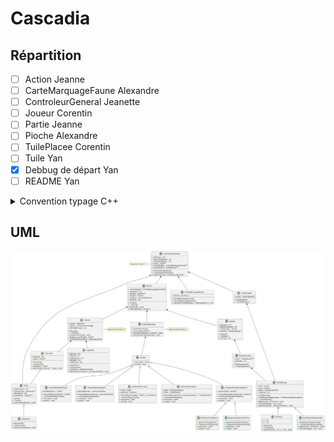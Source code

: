 # Cascadia

## Répartition
- [ ] Action			Jeanne
- [ ] CarteMarquageFaune	Alexandre
- [ ] ControleurGeneral	Jeanette
- [ ] Joueur			Corentin
- [ ] Partie			Jeanne
- [ ] Pioche			Alexandre
- [ ] TuilePlacee		Corentin
- [ ] Tuile			Yan
- [x] Debbug de départ 	Yan
- [ ] README Yan

<details><summary>Convention typage C++</summary>

### 1. Noms de Variables

- **Variables locales** : Utilisez le style `camelCase`.
  - Exemple :
    ```cpp
    int myVariable = 10;
    double distanceInKm = 15.5;
    ```

- **Variables globales** : Préfixez les variables globales avec `g_` en utilisant le style `snake_case`.
  - Exemple :
    ```cpp
    int g_maxValue;
    double g_currentSpeed;
    ```

- **Constantes** : Utilisez le style `UPPER_SNAKE_CASE` pour les constantes et les macros.
  - Exemple :
    ```cpp
    const int MAX_VALUE = 100;
    #define PI 3.14159
    ```

- **Pointeurs** : Utilisez le type suivi de l'astérisque (`*`) à côté du nom de la variable (plutôt que de l'ajouter au type).
  - Exemple :
    ```cpp
    int* pInt;
    char* pChar;
    ```

## 2. Noms de Fonctions

- **Fonctions** : Utilisez le style `camelCase` pour les noms de fonctions.
  - Exemple :
    ```cpp
    void calculateTotal() { }
    int findMax(int a, int b) { return a > b ? a : b; }
    ```

- **Fonctions membres** : Utilisez également le style `camelCase` pour les noms de fonctions membres.
  - Exemple :
    ```cpp
    class MyClass {
    public:
        void doSomething();
    private:
        int myVar;
    };
    ```

- **Fonctions de type getter/setter** : Les getters commencent par `get` et les setters par `set`, suivis de la variable concernée.
  - Exemple :
    ```cpp
    int getAge() const { return age; }
    void setAge(int newAge) { age = newAge; }
    ```

## 3. Noms de Classes et Structs

- Utilisez le style `PascalCase` pour les classes et structs.
  - Exemple :
    ```cpp
    class Person {};
    struct Employee {};
    ```

- Pour les structures ou classes qui représentent une ressource système ou une entité dans le domaine, utilisez un nom explicite.
  - Exemple :
    ```cpp
    class DatabaseConnection {};
    ```

## 4. Noms de Fichiers

- Les fichiers d'en-tête (`.h`, `.hpp`) et de source (`.cpp`) doivent être en `camelCase`.
  - Exemple : 
    ```text
    my_class.hpp
    database_connection.cpp
    ```

</details>

## UML
![](UML.png)